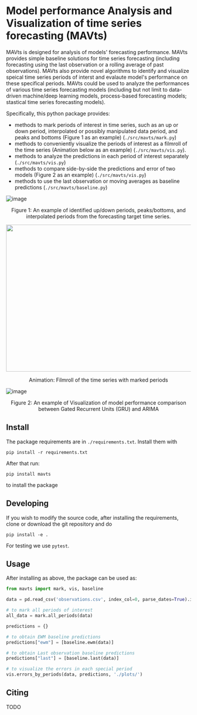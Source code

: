 # Model performance Analysis and Visualization of time series forecasting (MAVts)
MAVts is designed for analysis of models' forecasting performance. MAVts provides simple baseline solutions for time series forecasting (including forecasting using the last observation or a rolling average of past observations). MAVts also provide novel algorithms to identify and visualize speical time series periods of interst and evalaute model's performance on these specifical periods. MAVts could be used to analyze the performances of various time series forecasting models (including but not limit to data-driven machine/deep learning models, process-based forecasting models; stastical time series forecasting models).

Specifically, this python package provides:
- methods to mark periods of interest in time series, such as an up or down period, interpolated or possibly manipulated data period, and peaks and bottoms (Figure 1 as an example) (`./src/mavts/mark.py`)
- methods to conveniently visualize the periods of interest as a filmroll of the time series (Animation below as an example) (`./src/mavts/vis.py`).
- methods to analyze the predictions in each period of interest separately (`./src/mavts/vis.py`) 
- methods to compare side-by-side the predictions and error of two models (Figure 2 as an example) (`./src/mavts/vis.py`)
- methods to use the last observation or moving averages as baseline predictions (`./src/mavts/baseline.py`)

![image](https://user-images.githubusercontent.com/22387034/229267197-aae4e18e-7855-441e-a91e-43be988265ee.png#center) 
<p align="center">Figure 1: An example of identified up/down periods, peaks/bottoms, and interpolated periods from the forecasting target time series.</p>

<p align="center">
<img src="https://user-images.githubusercontent.com/22387034/229269362-ca61f3b4-b04e-49d4-bce5-d934a80586e6.gif" width="714" height="400" />
</p>

<p align="center">
Animation: Filmroll of the time series with marked periods 
</p>

![image](https://user-images.githubusercontent.com/22387034/229267805-4896c37a-93fc-49d5-a9ee-30dd5929bc14.png#center)
<p align="center">Figure 2: An example of Visualization of model performance comparison between Gated Recurrent Units (GRU) and ARIMA </p>

## Install

The package requirements are in `./requirements.txt`. Install them with 
```
pip install -r requirements.txt
```
After that run:
```
pip install mavts
```
to install the package

## Developing

If you wish to modify the source code, after installing the requirements, clone or download the git repository and do 
```
pip install -e .
```

For testing we use `pytest`.

## Usage
After installing as above, the package can be used as:

```python
from mavts import mark, vis, baseline

data = pd.read_csv('observations.csv', index_col=0, parse_dates=True).iloc[:, 0]

# to mark all periods of interest
all_data = mark.all_periods(data)

predictions = {}

# to obtain EWM baseline predictions
predictions["ewm"] = [baseline.ewm(data)]

# to obtain Last observation baseline predictions
predictions["last"] = [baseline.last(data)]

# to visualize the errors in each special period
vis.errors_by_periods(data, predictions, './plots/')

```

## Citing
TODO
